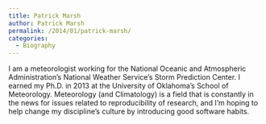 ```yaml
---
title: Patrick Marsh
author: Patrick Marsh
permalink: /2014/01/patrick-marsh/
categories:
  - Biography
---
```

I am a meteorologist working for the National Oceanic and Atmospheric Administration&#8217;s National Weather Service&#8217;s Storm Prediction Center. I earned my Ph.D. in 2013 at the University of Oklahoma&#8217;s School of Meteorology. Meteorology (and Climatology) is a field that is constantly in the news for issues related to reproducibility of research, and I&#8217;m hoping to help change my discipline&#8217;s culture by introducing good software habits.
